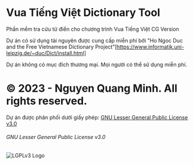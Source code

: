# Vua Tiếng Việt Dictionary Tool
Phần mềm tra cứu từ điển cho chương trình Vua Tiếng Việt CG Version

Dự án có sử dụng tài nguyên được cung cấp miễn phí bởi "Ho Ngoc Duc and the Free Vietnamese Dictionary Project"[https://www.informatik.uni-leipzig.de/~duc/Dict/install.html]

Dự án không có mục đích thương mại. Mọi người có thể sử dụng miễn phí.

# ©️ 2023 - Nguyen Quang Minh. All rights reserved.
Dự án được phân phối dưới giấy phép: [GNU Lesser General Public License v3.0](https://www.gnu.org/licenses/lgpl-3.0.en.html)
###### GNU Lesser General Public License v3.0
![LGPLv3 Logo](https://www.gnu.org/graphics/lgplv3-147x51.png)